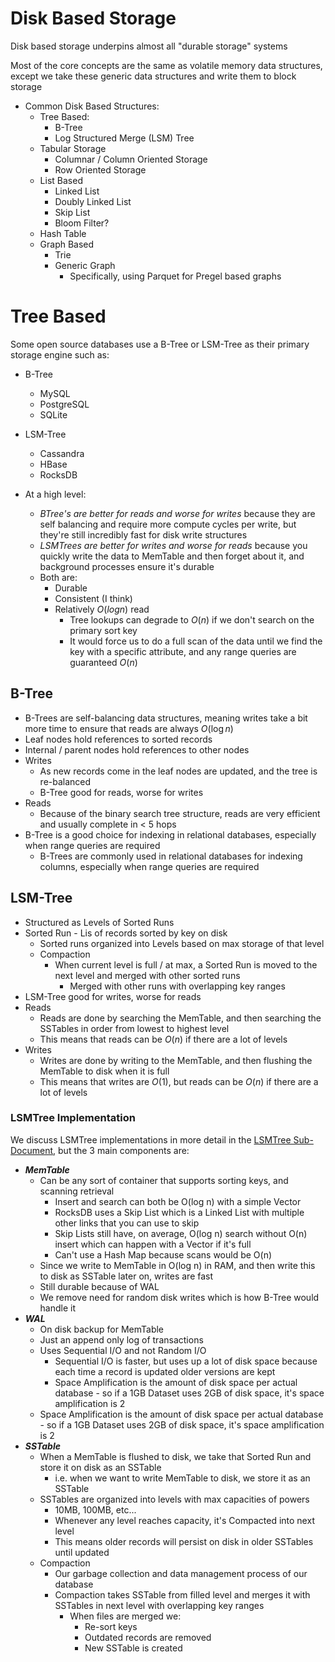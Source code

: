 # Disk Based Storage
Disk based storage underpins almost all "durable storage" systems

Most of the core concepts are the same as volatile memory data structures, except we take these generic data structures and write them to block storage

- Common Disk Based Structures:
    - Tree Based:
        - B-Tree
        - Log Structured Merge (LSM) Tree
    - Tabular Storage
        - Columnar / Column Oriented Storage
        - Row Oriented Storage
    - List Based
        - Linked List
        - Doubly Linked List
        - Skip List
        - Bloom Filter?
    - Hash Table
    - Graph Based
        - Trie
        - Generic Graph
            - Specifically, using Parquet for Pregel based graphs

# Tree Based
Some open source databases use a B-Tree or LSM-Tree as their primary storage engine such as:
- B-Tree
    - MySQL
    - PostgreSQL
    - SQLite
- LSM-Tree
    - Cassandra
    - HBase
    - RocksDB

- At a high level:
    - *BTree's are better for reads and worse for writes* because they are self balancing and require more compute cycles per write, but they're still incredibly fast for disk write structures
    - *LSMTrees are better for writes and worse for reads* because you quickly write the data to MemTable and then forget about it, and background processes ensure it's durable
    - Both are:
        - Durable
        - Consistent (I think)
        - Relatively $O(log n)$ read    
            - Tree lookups can degrade to $O(n)$ if we don't search on the primary sort key 
            - It would force us to do a full scan of the data until we find the key with a specific attribute, and any range queries are guaranteed $O(n)$

## B-Tree
- B-Trees are self-balancing data structures, meaning writes take a bit more time to ensure that reads are always $O (\log n)$
- Leaf nodes hold references to sorted records
- Internal / parent nodes hold references to other nodes
- Writes
    - As new records come in the leaf nodes are updated, and the tree is re-balanced
    - B-Tree good for reads, worse for writes
- Reads
    - Because of the binary search tree structure, reads are very efficient and usually complete in < 5 hops
- B-Tree is a good choice for indexing in relational databases, especially when range queries are required
    - B-Trees are commonly used in relational databases for indexing columns, especially when range queries are required

## LSM-Tree
- Structured as Levels of Sorted Runs
- Sorted Run - Lis of records sorted by key on disk
    - Sorted runs organized into Levels based on max storage of that level
    - Compaction
        - When current level is full / at max, a Sorted Run is moved to the next level and merged with other sorted runs
            - Merged with other runs with overlapping key ranges
- LSM-Tree good for writes, worse for reads
- Reads
    - Reads are done by searching the MemTable, and then searching the SSTables in order from lowest to highest level
    - This means that reads can be $O(n)$ if there are a lot of levels
- Writes
    - Writes are done by writing to the MemTable, and then flushing the MemTable to disk when it is full
    - This means that writes are $O(1)$, but reads can be $O(n)$ if there are a lot of levels

### LSMTree Implementation
We discuss LSMTree implementations in more detail in the [LSMTree Sub-Document](./LSMTREE.md#implementation), but the 3 main components are:
- ***MemTable***
    - Can be any sort of container that supports sorting keys, and scanning retrieval
        - Insert and search can both be O(log n) with a simple Vector
        - RocksDB uses a Skip List which is a Linked List with multiple other links that you can use to skip
        - Skip Lists still have, on average, O(log n) search without O(n) insert which can happen with a Vector if it's full
        - Can't use a Hash Map because scans would be O(n)
    - Since we write to MemTable in O(log n) in RAM, and then write this to disk as SSTable later on, writes are fast
    - Still durable because of WAL
    - We remove need for random disk writes which is how B-Tree would handle it
- ***WAL***
    - On disk backup for MemTable
    - Just an append only log of transactions
    - Uses Sequential I/O and not Random I/O
        - Sequential I/O is faster, but uses up a lot of disk space because each time a record is updated older versions are kept
        - Space Amplification is the amount of disk space per actual database - so if a 1GB Dataset uses 2GB of disk space, it's space amplification is 2
    - Space Amplification is the amount of disk space per actual database - so if a 1GB Dataset uses 2GB of disk space, it's space amplification is 2
- ***SSTable***
    - When a MemTable is flushed to disk, we take that Sorted Run and store it on disk as an SSTable
        - i.e. when we want to write MemTable to disk, we store it as an SSTable
    - SSTables are organized into levels with max capacities of powers
        - 10MB, 100MB, etc...
        - Whenever any level reaches capacity, it's Compacted into next level
        - This means older records will persist on disk in older SSTables until updated
    - Compaction
        - Our garbage collection and data management process of our database
        - Compaction takes SSTable from filled level and merges it with SSTables in next level with overlapping key ranges
            - When files are merged we:
                - Re-sort keys
                - Outdated records are removed
                - New SSTable is created

